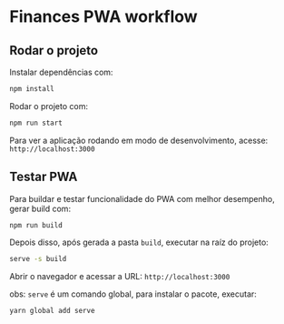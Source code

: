 # Finances PWA workflow

## Rodar o projeto

Instalar dependências com:

```bash
npm install
```

Rodar o projeto com:

```bash
npm run start
```

Para ver a aplicação rodando em modo de desenvolvimento, acesse: `http://localhost:3000`

## Testar PWA

Para buildar e testar funcionalidade do PWA com melhor desempenho, gerar build com:

```bash
npm run build
```

Depois disso, após gerada a pasta `build`, executar na raíz do projeto:

```bash
serve -s build
```

Abrir o navegador e acessar a URL: `http://localhost:3000`

obs: `serve` é um comando global, para instalar o pacote, executar:

```bash
yarn global add serve
```
